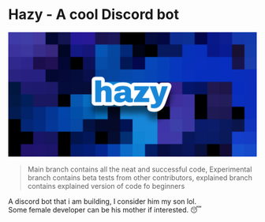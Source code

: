# Hazy - A cool Discord bot
![Banner image](/images/hazy.png)
> Main branch contains all the neat and successful code, Experimental branch contains beta tests from other contributors, explained branch contains explained version of code fo beginners

A discord bot that i am building, I consider him my son lol.<br>
Some female developer can be his mother if interested. 😴
